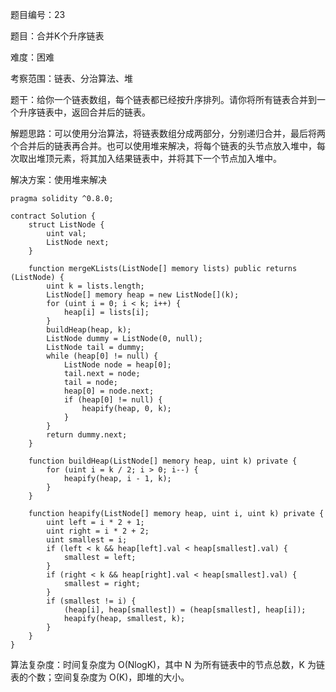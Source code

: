 题目编号：23

题目：合并K个升序链表

难度：困难

考察范围：链表、分治算法、堆

题干：给你一个链表数组，每个链表都已经按升序排列。请你将所有链表合并到一个升序链表中，返回合并后的链表。

解题思路：可以使用分治算法，将链表数组分成两部分，分别递归合并，最后将两个合并后的链表再合并。也可以使用堆来解决，将每个链表的头节点放入堆中，每次取出堆顶元素，将其加入结果链表中，并将其下一个节点加入堆中。

解决方案：使用堆来解决

```solidity
pragma solidity ^0.8.0;

contract Solution {
    struct ListNode {
        uint val;
        ListNode next;
    }

    function mergeKLists(ListNode[] memory lists) public returns (ListNode) {
        uint k = lists.length;
        ListNode[] memory heap = new ListNode[](k);
        for (uint i = 0; i < k; i++) {
            heap[i] = lists[i];
        }
        buildHeap(heap, k);
        ListNode dummy = ListNode(0, null);
        ListNode tail = dummy;
        while (heap[0] != null) {
            ListNode node = heap[0];
            tail.next = node;
            tail = node;
            heap[0] = node.next;
            if (heap[0] != null) {
                heapify(heap, 0, k);
            }
        }
        return dummy.next;
    }

    function buildHeap(ListNode[] memory heap, uint k) private {
        for (uint i = k / 2; i > 0; i--) {
            heapify(heap, i - 1, k);
        }
    }

    function heapify(ListNode[] memory heap, uint i, uint k) private {
        uint left = i * 2 + 1;
        uint right = i * 2 + 2;
        uint smallest = i;
        if (left < k && heap[left].val < heap[smallest].val) {
            smallest = left;
        }
        if (right < k && heap[right].val < heap[smallest].val) {
            smallest = right;
        }
        if (smallest != i) {
            (heap[i], heap[smallest]) = (heap[smallest], heap[i]);
            heapify(heap, smallest, k);
        }
    }
}
```

算法复杂度：时间复杂度为 O(NlogK)，其中 N 为所有链表中的节点总数，K 为链表的个数；空间复杂度为 O(K)，即堆的大小。